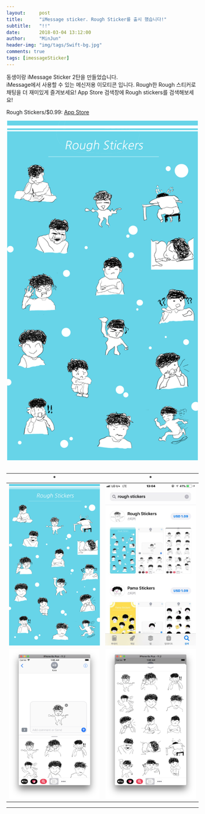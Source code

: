 ```yaml
---
layout:     post
title:      "iMessage sticker. Rough Sticker를 출시 했습니다!"
subtitle:   "!!"
date:       2018-03-04 13:12:00
author:     "MinJun"
header-img: "img/tags/Swift-bg.jpg"
comments: true 
tags: [imessageSticker]
---
```


동생이랑 iMessage Sticker 2탄을 만들었습니다. <br>
iMessage에서 사용할 수 있는 메신저용 이모티콘 입니다. Rough한 Rough 스티커로 채팅을 더 재미있게 즐겨보세요! App Store 검색창에 Rough stickers를 검색해보세요!<br>

Rough Stickers/$0.99: [App Store](https://itunes.apple.com/us/app/rough-stickers/id1353848345?l=ko&ls=1&mt=8)


<center><img src="/img/posts/RoughSticker.png" width="500"></center> <br> 

| * | * | 
| :--: | :--: |
| ![screen](/img/posts/RoughSticker.png) | ![screen](/img/posts/rought_Stickers.jpeg) | 
| ![screen](/img/posts/RoughSticker-1.png) | ![screen](/img/posts/RoughSticker-2.png) | 

---





